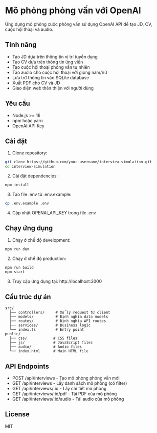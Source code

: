# Mô phỏng phỏng vấn với OpenAI

Ứng dụng mô phỏng cuộc phỏng vấn sử dụng OpenAI API để tạo JD, CV, cuộc hội thoại và audio.

## Tính năng

- Tạo JD dựa trên thông tin vị trí tuyển dụng
- Tạo CV dựa trên thông tin ứng viên
- Tạo cuộc hội thoại phỏng vấn tự nhiên
- Tạo audio cho cuộc hội thoại với giọng nam/nữ
- Lưu trữ thông tin vào SQLite database
- Xuất PDF cho CV và JD
- Giao diện web thân thiện với người dùng

## Yêu cầu

- Node.js >= 16
- npm hoặc yarn
- OpenAI API Key

## Cài đặt

1. Clone repository:
```bash
git clone https://github.com/your-username/interview-simulation.git
cd interview-simulation
```

2. Cài đặt dependencies:
```bash
npm install
```

3. Tạo file .env từ .env.example:
```bash
cp .env.example .env
```

4. Cập nhật OPENAI_API_KEY trong file .env

## Chạy ứng dụng

1. Chạy ở chế độ development:
```bash
npm run dev
```

2. Chạy ở chế độ production:
```bash
npm run build
npm start
```

3. Truy cập ứng dụng tại: http://localhost:3000

## Cấu trúc dự án

```
src/
  ├── controllers/     # Xử lý request từ client
  ├── models/          # Định nghĩa data models
  ├── routes/          # Định nghĩa API routes
  ├── services/        # Business logic
  └── index.ts         # Entry point
public/
  ├── css/            # CSS files
  ├── js/             # JavaScript files
  ├── audio/          # Audio files
  └── index.html      # Main HTML file
```

## API Endpoints

- POST /api/interviews - Tạo mô phỏng phỏng vấn mới
- GET /api/interviews - Lấy danh sách mô phỏng (có filter)
- GET /api/interviews/:id - Lấy chi tiết mô phỏng
- GET /api/interviews/:id/pdf - Tải PDF của mô phỏng
- GET /api/interviews/:id/audio - Tải audio của mô phỏng

## License

MIT 
